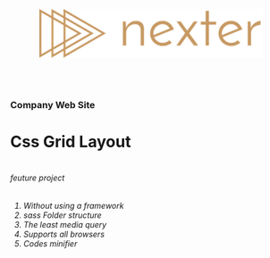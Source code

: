 
 <p align="center">
    <img alt="logo" src="media/images/logo.png" width="400" />
</p>
<Br>
 <Br>
<h3>Company Web Site </h3>
<h1>Css Grid Layout<h1> 
<h6>feuture project<h6>
 
  
 <ol>
    <li>Without using a framework
    <li>sass Folder structure
    <li>The least media query
    <li>Supports all browsers
    <li>Codes minifier
 </ol>

   
      
